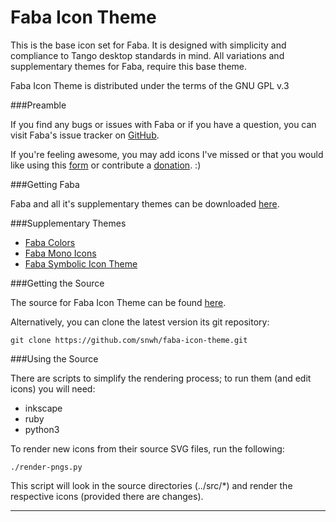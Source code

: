 Faba Icon Theme
===============

This is the base icon set for Faba. It is designed with simplicity and compliance to Tango desktop standards in mind. All variations and supplementary themes for Faba, require this base theme.

Faba Icon Theme is distributed under the terms of the GNU GPL v.3

###Preamble

If you find any bugs or issues with Faba or if you have a question, you can visit Faba's issue tracker on [GitHub](https://github.com/snwh/faba-icon-theme/issues).

If you're feeling awesome, you may add icons I've missed or that you would like using this [form](http://mokaproject.com/requests) or contribute a [donation](http://www.mokaproject.com/#donate/ "Donate"). :)

###Getting Faba

Faba and all it's supplementary themes can be downloaded [here](http://mokaproject.com/faba-icon-theme/download).

###Supplementary Themes 

 * [Faba Colors](https://github.com/snwh/faba-colors)
 * [Faba Mono Icons](https://github.com/snwh/faba-mono-icons)
 * [Faba Symbolic Icon Theme](https://github.com/snwh/faba-icon-theme-symbolic)

###Getting the Source

The source for Faba Icon Theme can be found [here](https://github.com/snwh/faba-icon-theme).

Alternatively, you can clone the latest version its git repository:

    git clone https://github.com/snwh/faba-icon-theme.git

###Using the Source

There are scripts to simplify the rendering process; to run them (and edit icons) you will need:

 * inkscape
 * ruby
 * python3

To render new icons from their source SVG files, run the following:

    ./render-pngs.py

This script will look in the source directories (../src/*) and render the respective icons (provided there are changes).

-----------
